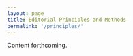 ```yaml
---
layout: page
title: Editorial Principles and Methods
permalink: '/principles/'
---
```


Content forthcoming.
